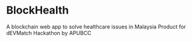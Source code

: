 # BlockHealth
A blockchain web app to solve healthcare issues in Malaysia
Product for dEVMatch Hackathon by APUBCC
